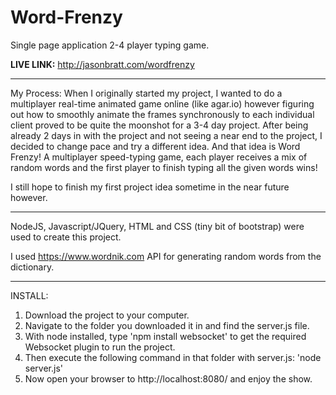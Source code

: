 # Word-Frenzy
Single page application 2-4 player typing game.

**LIVE LINK:** http://jasonbratt.com/wordfrenzy

---

My Process: When I originally started my project, I wanted to do a multiplayer real-time animated game online (like agar.io) however figuring out how to smoothly animate the frames synchronously to each individual client proved to be quite the moonshot for a 3-4 day project. After being already 2 days in with the project and not seeing a near end to the project, I decided to change pace and try a different idea. And that idea is Word Frenzy! A multiplayer speed-typing game, each player receives a mix of random words and the first player to finish typing all the given words wins!

I still hope to finish my first project idea sometime in the near future however.

---

NodeJS, Javascript/JQuery, HTML and CSS (tiny bit of bootstrap) were used to create this project.

I used https://www.wordnik.com API for generating random words from the dictionary.


---

INSTALL:

1. Download the project to your computer.
2. Navigate to the folder you downloaded it in and find the server.js file.
3. With node installed, type 'npm install websocket' to get the required Websocket plugin to run the project.
4. Then execute the following command in that folder with server.js: 'node server.js'
5. Now open your browser to http://localhost:8080/ and enjoy the show.
